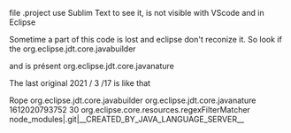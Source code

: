 file .project use Sublim Text to see it, is not visible with VScode and in Eclipse

Sometime a part of this code is lost and eclipse don't reconize it.
So look if the
<buildSpec>
	<buildCommand>
		<name>org.eclipse.jdt.core.javabuilder</name>
		<arguments>
		</arguments>
	</buildCommand>
</buildSpec>

and is présent
<natures>
	<nature>org.eclipse.jdt.core.javanature</nature>
</nature>


The last original 
2021 / 3 /17
is like that

<?xml version="1.0" encoding="UTF-8"?>
<projectDescription>
	<name>Rope</name>
	<comment></comment>
	<projects>
	</projects>
	<buildSpec>
		<buildCommand>
			<name>org.eclipse.jdt.core.javabuilder</name>
			<arguments>
			</arguments>
		</buildCommand>
	</buildSpec>
	<natures>
		<nature>org.eclipse.jdt.core.javanature</nature>
	</natures>
	<filteredResources>
		<filter>
			<id>1612020793752</id>
			<name></name>
			<type>30</type>
			<matcher>
				<id>org.eclipse.core.resources.regexFilterMatcher</id>
				<arguments>node_modules|.git|__CREATED_BY_JAVA_LANGUAGE_SERVER__</arguments>
			</matcher>
		</filter>
	</filteredResources>
</projectDescription>